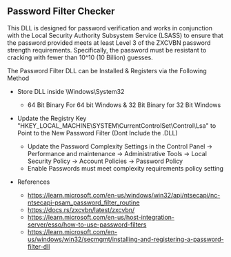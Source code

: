 ## Password Filter Checker

This DLL is designed for password verification and works in conjunction with the Local Security Authority Subsystem Service (LSASS) to ensure that the password provided meets at least Level 3 of the ZXCVBN password strength requirements.
Specifically, the password must be resistant to cracking with fewer than 10^10 (10 Billion) guesses.

The Password Filter DLL can be Installed & Registers via the Following Method
  - Store DLL inside \Windows\System32
    - 64 Bit Binary For 64 bit Windows & 32 Bit Binary for 32 Bit Windows
  - Update the Registry Key "HKEY_LOCAL_MACHINE\\SYSTEM\\CurrentControlSet\\Control\\Lsa" to Point to the New Password Filter (Dont Include the .DLL)
    - Update the Password Complexity Settings in the Control Panel -> Performance and maintenance -> Administrative Tools -> Local Security Policy -> Account Policies -> Password Policy
    - Enable Passwords must meet complexity requirements policy setting


- References
    - https://learn.microsoft.com/en-us/windows/win32/api/ntsecapi/nc-ntsecapi-psam_password_filter_routine
    - https://docs.rs/zxcvbn/latest/zxcvbn/
    - https://learn.microsoft.com/en-us/host-integration-server/esso/how-to-use-password-filters
    - https://learn.microsoft.com/en-us/windows/win32/secmgmt/installing-and-registering-a-password-filter-dll